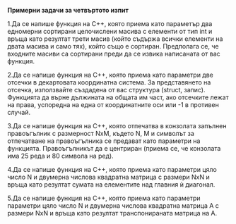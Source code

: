 
**Примерни задачи за четвъртото изпит**

1.Да се напише функция на C++, която приема като параметър два едномерни сортирани целочислени масива с елементи от тип int и връща като резултат трети масив (който съдържа всички елементи на двата масива и само тях), който също е сортиран. Предполага се, че входните масиви са сортирани преди да се извика написаната от вас функция.

2.Да се напише функция на C++, която приема като параметри две отсечки в декартовата координатна система. За представянето на отсечка, използвайте създадена от вас структура (struct, запис). Функцията да върне дължината на общата им част, ако отсечките лежат на права, успоредна на една от координатните оси или -1 в противен случай.

3.Да се напише функция на С++, която отпечатва в конзолата запълнен правоъгълник с размерност NxM, където N, M и символът за отпечатване на правоъгълника се предават като параметри на функцията. Правоъгълникът да е центриран (приема се, че конзолата има 25 реда и 80 символа на ред).

4.Да се напише функция на С++, която приема като параметри цяло число N и двумерна числова квадратна матрица с размери NxN и връща като резултат сумата на елементите над главния ѝ диагонал.

5.Да се напише функция на С++, която приема като параметри параметри цяло число N и двумерна числова квадратна матрица А с размери NxN и връща като резултат транспонираната матрица на А.
